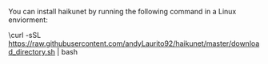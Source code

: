 You can install haikunet by running the following command in a Linux enviorment:

\curl -sSL https://raw.githubusercontent.com/andyLaurito92/haikunet/master/download_directory.sh | bash